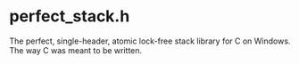# perfect_stack.h
The perfect, single-header, atomic lock-free stack library for C on Windows. The way C was meant to be written.
